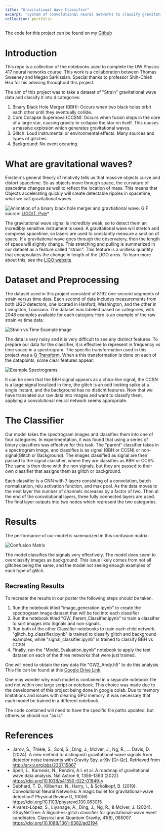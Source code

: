 ```yaml
---
title: "Gravitational Wave Classifier"
excerpt: "System of convolutional neural networks to classify gravitational wave data <br/><img src='/images/portfolio_images/gw_cnn/figures/bbh_example.gif'>"
collection: portfolio
---
```


The code for this project can be found on my [Github](https://github.com/twsweeney/phys-417-cnn-project)

# Introduction

This repo is a collection of the notebooks used to complete the UW Physics 417 neural networks course. This work is a collaboration between Thomas Sweeney and Megan Sarkissian. Special thanks to professor Shih-Chieh Hsu for his advising throughout this project. 

The aim of this project was to take a dataset of "Strain" gravitational wave data and classify it into 4 categories: 

1. Binary Black Hole Merger (BBH): Occurs when two black holes orbit each other until they eventually collide. 
2. Core Collapse Supernova (CCSN): Occurs when fusion stops in the core of a large star, causing gravity to collapse the star on itself. This causes a massive explosion which generates gravitational waves. 
3. Glitch: Loud instrumental or environmental effects. Many sources and types of glitches. 
4. Background: No event occuring. 

# What are gravitational waves? 

Einstein's general theory of relativity tells us that massive objects curve and distort spacetime. So as objects move through space, the curvature of spacetime changes as well to reflect the location of mass. This means that Objects accelerating quickly will create detectable ripples in spacetime, what we call gravitational waves. 

![Animation of a binary black hole merger and gravtiational wave.](/images/portfolio_images/gw_cnn/figures/bbh_example.gif)
GIF source: [LIGO/T. Pyle](https://www.ligo.caltech.edu/video/ligo20160615v1)*

The gravitational wave signal is incredibly weak, so to detect them an incredibly sensitive instrument is used. A gravitational wave will stretch and compress spacetime, so lasers are used to constantly measure a section of space. If a gravitational wave goes through the observatory, then the length of space will slightly change. This stretching and pulling is summarized in our dataset as a feature called "strain". This feature is a unitless quantity that encapsulates the change in length of the LIGO arms. To learn more about this, see the [LIGO website](https://www.ligo.caltech.edu/page/ligo-gw-interferometer). 


# Dataset and Preprocessing 

The dataset used in this project consisted of 8192 one-second segments of strain versus time data. Each second of data includes measurements from both LIGO detectors, one located in Hanford, Washington, and the other in Livingston, Louisiana. The dataset was labeled based on categories, with 2048 examples available for each category.Here is an example of the raw strain vs time data: 

![Strain vs Time Example image](/images/portfolio_images/gw_cnn/figures/strain_time_data.png)

The data is very noisy and it is very difficult to see any distinct features. To prepare our data for the classifier, it is effective to represent in frequency vs time space in a spectrogram. The specific transformation used in this project was a [Q-Transform](https://en.wikipedia.org/wiki/Constant-Q_transform). When a this transformation is done on each of the datapoints, some clear features appear: 

![Example Spectrograms](/images/portfolio_images/gw_cnn/figures/spectrogram_examples.png)

It can be seen that the BBH signal appears as a chirp-like signal, the CCSN is a large signal localized in time, the glitch is an odd looking spike at a single instant, and the background has no disticnt features. Now that we have translated our raw data into images and want to classify them, applying a convolutional neural network seems appropriate. 


# The Classifier

Our model takes the spectrogram images and classifies them into one of four categories. In experimentation, it was found that using a series of binary classifiers was effective for this task. The "parent" classifier takes in a spectrogram image, and classifies is as signal (BBH or CCSN) or non-signal(Glitch or Background). The images classified as signal are then passed to the signal classifier, where they are classifies as BBH or CCSN. The same is then done with the non signals, but they are passed to their own classifier that assigns them as glitch or background. 

Each classifier is a CNN with 7 layers consisting of a convolution, batch normalization, relu activation function, and max pool. As the data moves to the next layer the number of channels increases by a factor of two. Then at the end of the convolutional layers, three fully connected layers are used. The final layer outputs into two nodes which represent the two categories. 

# Results

The performance of our model is summarized in this confusion matrix: 

![Confusion Matrix](/images/portfolio_images/gw_cnn/figures/03_03_confusion_matrix.png)

The model classifies the signals very effectively. The model does seem to overclassify images as background. This issue likely comes from not all glitches being the same, and the model not seeing enough examples of each type of glitch. 

## Recreating Results

To recreate the results in our poster the following steps should be taken.

1. Run the notebook titled "image_generation.ipynb" to create the spectrogram image dataset that will be fed into each classifier
2. Run the notebook titled "GW_Parent_Classifier.ipynb" to train a classifier to sort images into Signals and non signals. 
3. Run both of the other Classifier notebooks to train each child network. "glitch_bg_classifier.ipynb" is trained to classify glitch and background examples, while "signal_classifier.ipynb" is trained to classify BBH vs CCSN
4. Finally, run the "Model_Evaluation.ipynb" notebook to apply the test dataset on each of the three networks that were just trained. 

One will need to obtain the raw data file "GW2_Andy.h5" to do this analysis. This file can be found at this [Google Drive Link](https://drive.google.com/drive/folders/12H30jslUTBqHstT1bSdP8sbkdUKD0X7E?usp=sharing)

One may wonder why each model is contained in a separate  notebook file and not within one large script or notebook. This choice was made due to the development of this project being done in google colab. Due to memory limitations and issues with clearing GPU memory, it was necessary  that each model be trained in a different  notebook. 

The code contained will need to have the specific file paths updated, but otherwise should run "as is". 

# References

- Jarov, S., Thiele, S., Soni, S., Ding, J., McIver, J., Ng, R., … Davis, D. (2024). A new method to distinguish gravitational-wave signals from detector noise transients with Gravity Spy. arXiv [Gr-Qc]. Retrieved from http://arxiv.org/abs/2307.15867
- Speri, L., Karnesis, N., Renzini, A.I. et al. A roadmap of gravitational wave data analysis. Nat Astron 6, 1356–1363 (2022). https://doi.org/10.1038/s41550-022-01849-y
- Gebhard, T. D., Kilbertus, N., Harry, I., & Schölkopf, B. (2019). Convolutional Neural Networks: A magic bullet for gravitational-wave detection? Physical Review D, 100(6). https://doi.org/10.1103/physrevd.100.063015
- Álvarez-López, S., Liyanage, A., Ding, J., Ng, R., & McIver, J. (2024). GSpyNetTree: A Signal-vs-glitch classifier for gravitational-wave event candidates. Classical and Quantum Gravity, 41(8), 085007. https://doi.org/10.1088/1361-6382/ad2194 
